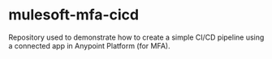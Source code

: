 # mulesoft-mfa-cicd
Repository used to demonstrate how to create a simple CI/CD pipeline using a connected app in Anypoint Platform (for MFA).

